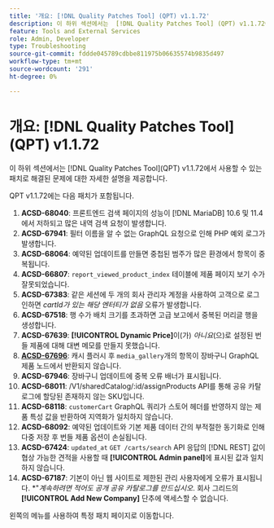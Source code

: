 ```yaml
---
title: '개요: [!DNL Quality Patches Tool] (QPT) v1.1.72'
description: 이 하위 섹션에서는  [!DNL Quality Patches Tool] (QPT) v1.1.72에서 사용할 수 있는 패치로 해결된 문제에 대한 자세한 설명을 제공합니다.
feature: Tools and External Services
role: Admin, Developer
type: Troubleshooting
source-git-commit: fddde045789cdbbe811975b06635574b9835d497
workflow-type: tm+mt
source-wordcount: '291'
ht-degree: 0%

---
```


# 개요: [!DNL Quality Patches Tool]&#x200B;(QPT) v1.1.72

이 하위 섹션에서는 [!DNL Quality Patches Tool]&#x200B;(QPT) v1.1.72에서 사용할 수 있는 패치로 해결된 문제에 대한 자세한 설명을 제공합니다.

QPT v1.1.72에는 다음 패치가 포함됩니다.
1. **ACSD-68040**: 프론트엔드 검색 페이지의 성능이 [!DNL MariaDB] 10.6 및 11.4에서 저하되고 많은 내역 검색 요청이 발생합니다.
1. **ACSD-67941**: 필터 이름을 알 수 없는 GraphQL 요청으로 인해 PHP 예외 로그가 발생합니다.
1. **ACSD-68064**: 예약된 업데이트를 만들면 중첩된 범주가 많은 환경에서 항목이 중복됩니다.
1. **ACSD-66807**: `report_viewed_product_index` 테이블에 제품 페이지 보기 수가 잘못되었습니다.
1. **ACSD-67383**: 같은 세션에 두 개의 회사 관리자 계정을 사용하여 고객으로 로그인하면 *cartId가 있는 해당 엔터티가 없음* 오류가 발생합니다.
1. **ACSD-67518**: 행 수가 배치 크기를 초과하면 고급 보고에서 중복된 머리글 행을 생성합니다.
1. **ACSD-67639**: **[!UICONTROL Dynamic Price]**&#x200B;이(가) *아니요*(으)로 설정된 번들 제품에 대해 대변 메모를 만들지 못했습니다.
1. **[ACSD-67696](/help/tools/quality-patches-tool/patches-available-in-qpt/v1-1-72/acsd-67696.md)**: 캐시 플러시 후 `media_gallery`개의 항목이 장바구니 GraphQL 제품 노드에서 반환되지 않습니다.
1. **ACSD-67946**: 장바구니 업데이트에 중복 오류 배너가 표시됩니다.
1. **ACSD-68011**: /V1/sharedCatalog/:id/assignProducts API를 통해 공유 카탈로그에 할당된 존재하지 않는 SKU입니다.
1. **ACSD-68118**: `customerCart` GraphQL 쿼리가 스토어 헤더를 반영하지 않는 제품 특성 값을 반환하여 지역화가 일치하지 않습니다.
1. **ACSD-68092**: 예약된 업데이트와 기본 제품 데이터 간의 부적절한 동기화로 인해 다중 저장 후 번들 제품 옵션이 손실됩니다.
1. **ACSD-67424**: `updated_at` `GET /carts/search` API 응답의 [!DNL REST] 값이 협상 가능한 견적을 사용할 때 **[!UICONTROL Admin panel]**&#x200B;에 표시된 값과 일치하지 않습니다.
1. **ACSD-67187**: 기본이 아닌 웹 사이트로 제한된 관리 사용자에게 오류가 표시됩니다. *&quot;*계속하려면 적어도 공개 공유 카탈로그를 만드십시오*. 회사 그리드의 **[!UICONTROL Add New Company]** 단추에 액세스할 수 없습니다.

왼쪽의 메뉴를 사용하여 특정 패치 페이지로 이동합니다.
